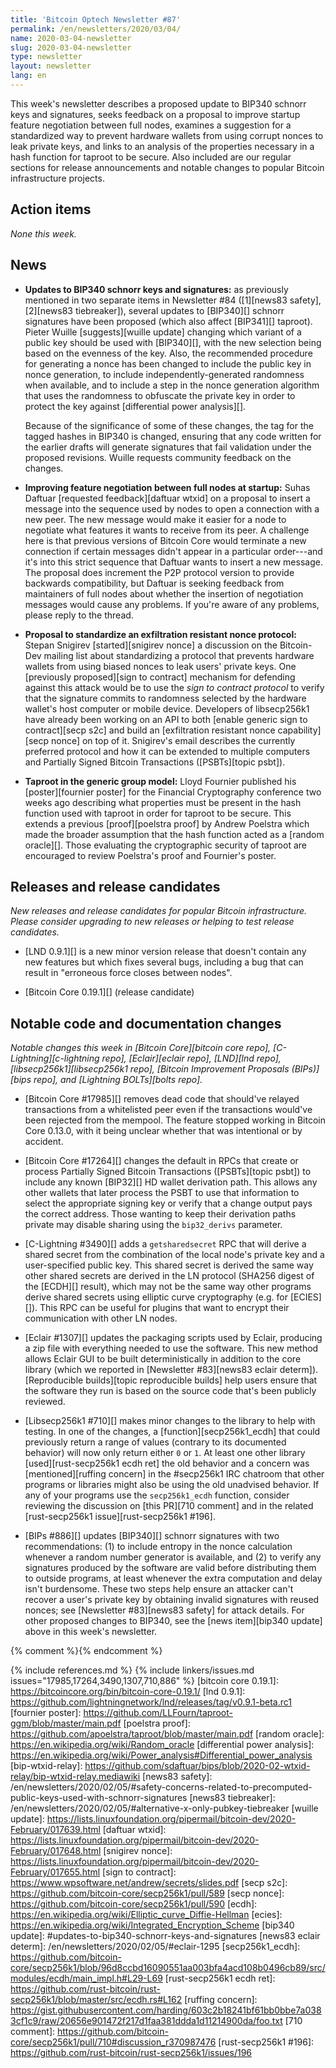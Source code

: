 ```yaml
---
title: 'Bitcoin Optech Newsletter #87'
permalink: /en/newsletters/2020/03/04/
name: 2020-03-04-newsletter
slug: 2020-03-04-newsletter
type: newsletter
layout: newsletter
lang: en
---
```

This week's newsletter describes a proposed update to BIP340 schnorr
keys and signatures, seeks feedback on a proposal to improve startup
feature negotiation between full nodes, examines a suggestion for a
standardized way to prevent hardware wallets from using corrupt nonces
to leak private keys, and links to an analysis of the properties necessary in a
hash function for taproot to be secure.  Also included are our
regular sections for release announcements and notable changes to
popular Bitcoin infrastructure projects.

## Action items

*None this week.*

## News

- **Updates to BIP340 schnorr keys and signatures:** as previously
  mentioned in two separate items in Newsletter #84 ([1][news83 safety], [2][news83 tiebreaker]),
  several updates to [BIP340][] schnorr signatures have been proposed
  (which also affect [BIP341][] taproot).  Pieter Wuille [suggests][wuille
  update] changing which variant of a public key should be used with
  [BIP340][], with the new selection being based on the evenness of the
  key.  Also, the recommended procedure for generating a nonce has been
  changed to include the public key in nonce generation, to include
  independently-generated randomness when available, and to include a step in the nonce
  generation algorithm that uses the randomness to obfuscate the private key
  in order to protect the key against [differential power analysis][].

    Because of the significance of some of these changes, the tag for
    the tagged hashes in BIP340 is changed, ensuring that any code
    written for the earlier drafts will generate signatures that fail
    validation under the proposed revisions.  Wuille requests community
    feedback on the changes.

- **Improving feature negotiation between full nodes at startup:** Suhas
  Daftuar [requested feedback][daftuar wtxid] on a proposal to insert a
  message into the sequence used by nodes to open a connection with a
  new peer.  The new message would make it easier for a node to
  negotiate what features it wants to receive from its peer.  A
  challenge here is that previous versions of Bitcoin Core would
  terminate a new connection if certain messages didn't appear in a
  particular order---and it's into this strict sequence that Daftuar
  wants to insert a new message.  The proposal does increment the P2P
  protocol version to provide backwards compatibility, but Daftuar is
  seeking feedback from maintainers of full nodes about whether the
  insertion of negotiation messages would cause any problems.  If you're
  aware of any problems, please reply to the thread.

- **Proposal to standardize an exfiltration resistant nonce protocol:** Stepan
  Snigirev [started][snigirev nonce] a discussion on the Bitcoin-Dev
  mailing list about standardizing a protocol that prevents hardware
  wallets from using biased nonces to leak
  users' private keys.  One [previously proposed][sign to contract]
  mechanism for defending against this attack would be to use the *sign
  to contract protocol* to verify that the signature commits to
  randomness selected by the hardware wallet's host computer or mobile
  device.  Developers of libsecp256k1 have already been working on an
  API to both [enable generic sign to contract][secp s2c] and build an
  [exfiltration resistant nonce capability][secp nonce] on top of it.  Snigirev's
  email describes the currently preferred protocol and how it can be
  extended to multiple computers and Partially Signed Bitcoin
  Transactions ([PSBTs][topic psbt]).

- **Taproot in the generic group model:** Lloyd Fournier published his
  [poster][fournier poster] for the Financial Cryptography conference
  two weeks ago describing what properties must be present in the hash
  function used with taproot in order for taproot to be secure.  This
  extends a previous [proof][poelstra proof] by Andrew Poelstra which
  made the broader assumption that the hash function acted as a [random
  oracle][].  Those evaluating the cryptographic security of taproot are
  encouraged to review Poelstra's proof and Fournier's poster.

## Releases and release candidates

*New releases and release candidates for popular Bitcoin infrastructure.
Please consider upgrading to new releases or helping to test release
candidates.*

- [LND 0.9.1][] is a new minor version release that doesn't contain any
  new features but which fixes several bugs, including a bug that can
  result in "erroneous force closes between nodes".

- [Bitcoin Core 0.19.1][] (release candidate)

## Notable code and documentation changes

*Notable changes this week in [Bitcoin Core][bitcoin core repo],
[C-Lightning][c-lightning repo], [Eclair][eclair repo], [LND][lnd repo],
[libsecp256k1][libsecp256k1 repo], [Bitcoin Improvement Proposals
(BIPs)][bips repo], and [Lightning BOLTs][bolts repo].*

- [Bitcoin Core #17985][] removes dead code that should've relayed
  transactions from a whitelisted peer even if the transactions would've
  been rejected from the mempool.  The feature stopped working in
  Bitcoin Core 0.13.0, with it being unclear whether that was
  intentional or by accident.

- [Bitcoin Core #17264][] changes the default in RPCs that create or
  process Partially Signed Bitcoin Transactions ([PSBTs][topic psbt])
  to include any known [BIP32][] HD wallet derivation path.  This allows
  any other wallets that later process the PSBT to use that information
  to select the appropriate signing key or verify that a change output
  pays the correct address.  Those wanting to keep their derivation
  paths private may disable sharing using the `bip32_derivs`
  parameter.

- [C-Lightning #3490][] adds a `getsharedsecret` RPC that will derive a
  shared secret from the combination of the local node's private key and
  a user-specified public key.  This shared secret is derived the same
  way other shared secrets are derived in the LN protocol (SHA256 digest of the
  [ECDH][] result), which may not be the same way other programs derive
  shared secrets using elliptic curve cryptography (e.g. for [ECIES][]).
  This RPC can be useful for plugins that want to encrypt their
  communication with other LN nodes.

- [Eclair #1307][] updates the packaging scripts used by Eclair,
  producing a zip file with everything needed to use the software.  This
  new method allows Eclair GUI to be built deterministically in addition
  to the core library (which we reported in [Newsletter #83][news83
  eclair determ]).  [Reproducible builds][topic reproducible builds] help users ensure that the
  software they run is based on the source code that's been publicly
  reviewed.

- [Libsecp256k1 #710][] makes minor changes to the library to help with
  testing.  In one of the changes, a [function][secp256k1_ecdh] that
  could previously return a range of values (contrary to its documented
  behavior) will now only return either `0` or `1`.  At least one other
  library [used][rust-secp256k1 ecdh ret] the old behavior and a concern
  was [mentioned][ruffing concern] in the #secp256k1 IRC chatroom that
  other programs or libraries might also be using the old unadvised
  behavior.  If any of your programs use the `secp256k1_ecdh` function,
  consider reviewing the discussion on [this PR][710 comment] and in the
  related [rust-secp256k1 issue][rust-secp256k1 #196].

- [BIPs #886][] updates [BIP340][] schnorr signatures with two
  recommendations: (1) to include entropy in the nonce calculation
  whenever a random number generator is available, and (2) to verify any
  signatures produced by the software are valid before distributing them
  to outside programs, at least whenever the extra computation and delay
  isn't burdensome.  These two steps help ensure an attacker can't
  recover a user's private key by obtaining invalid signatures with
  reused nonces; see [Newsletter #83][news83 safety] for attack details.
  For other proposed changes to BIP340, see the [news item][bip340
  update] above in this week's newsletter.

{% comment %}<!-- BOLTs #714 merged but reverted -->{% endcomment %}

{% include references.md %}
{% include linkers/issues.md issues="17985,17264,3490,1307,710,886" %}
[bitcoin core 0.19.1]: https://bitcoincore.org/bin/bitcoin-core-0.19.1/
[lnd 0.9.1]: https://github.com/lightningnetwork/lnd/releases/tag/v0.9.1-beta.rc1
[fournier poster]: https://github.com/LLFourn/taproot-ggm/blob/master/main.pdf
[poelstra proof]: https://github.com/apoelstra/taproot/blob/master/main.pdf
[random oracle]: https://en.wikipedia.org/wiki/Random_oracle
[differential power analysis]: https://en.wikipedia.org/wiki/Power_analysis#Differential_power_analysis
[bip-wtxid-relay]: https://github.com/sdaftuar/bips/blob/2020-02-wtxid-relay/bip-wtxid-relay.mediawiki
[news83 safety]: /en/newsletters/2020/02/05/#safety-concerns-related-to-precomputed-public-keys-used-with-schnorr-signatures
[news83 tiebreaker]: /en/newsletters/2020/02/05/#alternative-x-only-pubkey-tiebreaker
[wuille update]: https://lists.linuxfoundation.org/pipermail/bitcoin-dev/2020-February/017639.html
[daftuar wtxid]: https://lists.linuxfoundation.org/pipermail/bitcoin-dev/2020-February/017648.html
[snigirev nonce]: https://lists.linuxfoundation.org/pipermail/bitcoin-dev/2020-February/017655.html
[sign to contract]: https://www.wpsoftware.net/andrew/secrets/slides.pdf
[secp s2c]: https://github.com/bitcoin-core/secp256k1/pull/589
[secp nonce]: https://github.com/bitcoin-core/secp256k1/pull/590
[ecdh]: https://en.wikipedia.org/wiki/Elliptic_curve_Diffie-Hellman
[ecies]: https://en.wikipedia.org/wiki/Integrated_Encryption_Scheme
[bip340 update]: #updates-to-bip340-schnorr-keys-and-signatures
[news83 eclair determ]: /en/newsletters/2020/02/05/#eclair-1295
[secp256k1_ecdh]: https://github.com/bitcoin-core/secp256k1/blob/96d8ccbd16090551aa003bfa4acd108b0496cb89/src/modules/ecdh/main_impl.h#L29-L69
[rust-secp256k1 ecdh ret]: https://github.com/rust-bitcoin/rust-secp256k1/blob/master/src/ecdh.rs#L162
[ruffing concern]: https://gist.githubusercontent.com/harding/603c2b18241bf61bb0bbe7a0383cf1c9/raw/20656e901472f217d1faa381ddda1d11214900da/foo.txt
[710 comment]: https://github.com/bitcoin-core/secp256k1/pull/710#discussion_r370987476
[rust-secp256k1 #196]: https://github.com/rust-bitcoin/rust-secp256k1/issues/196
